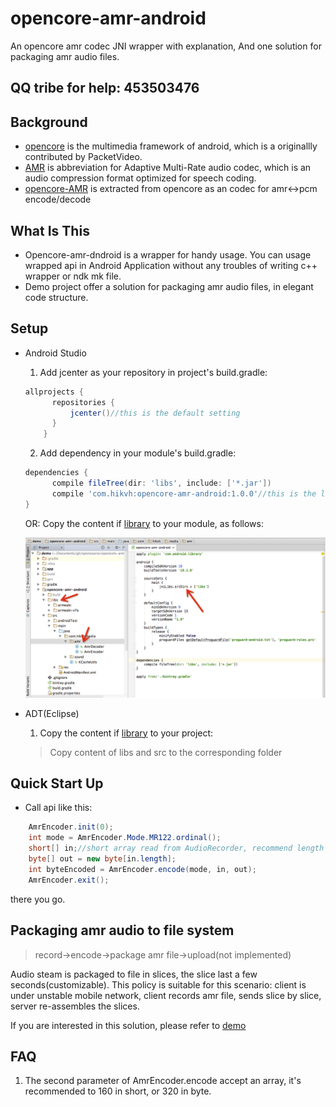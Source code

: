 opencore-amr-android
====================

An opencore amr codec JNI wrapper with explanation,
And one solution for packaging amr audio files.

## QQ tribe for help: 453503476

## Background
- [opencore][1] is the multimedia framework of android, which is a originallly contributed by PacketVideo.
- [AMR][2] is abbreviation for Adaptive Multi-Rate audio codec, which is an audio compression format optimized for speech coding.
- [opencore-AMR][3] is extracted from opencore as an codec for amr<->pcm encode/decode

## What Is This
- Opencore-amr-dndroid is a wrapper for handy usage. You can usage wrapped api in Android Application without any troubles of writing c++ wrapper or ndk mk file.
- Demo project offer a solution for packaging amr audio files, in elegant code structure.

## Setup
- Android Studio

  1. Add jcenter as your repository in project's build.gradle:
  ```gradle
  allprojects {
        repositories {
            jcenter()//this is the default setting
        }
      }
  ```
  2. Add dependency in your module's build.gradle:
  ```gradle
  dependencies {
        compile fileTree(dir: 'libs', include: ['*.jar'])
        compile 'com.hikvh:opencore-amr-android:1.0.0'//this is the lib
  }
  ```

  OR: Copy the content if [library](library/) to your module, as follows:

  ![Integration](screenshot/android_studio_integration.png)

- ADT(Eclipse)
  1. Copy the content if [library](library/) to your project:
  > Copy content of libs and src to the corresponding folder

## Quick Start Up
- Call api like this:

``` java
    AmrEncoder.init(0);
    int mode = AmrEncoder.Mode.MR122.ordinal();
    short[] in;//short array read from AudioRecorder, recommend length 160
    byte[] out = new byte[in.length];
    int byteEncoded = AmrEncoder.encode(mode, in, out);
    AmrEncoder.exit();
```
there you go.

## Packaging amr audio to file system
> record->encode->package amr file->upload(not implemented)

Audio steam is packaged to file in slices, the slice last a few seconds(customizable). This policy is suitable for this scenario: client is under unstable mobile network, client records amr file, sends slice by slice, server re-assembles the slices.

If you are interested in this solution, please refer to [demo](demo/)


## FAQ
1. The second parameter of AmrEncoder.encode accept an array, it's recommended to 160 in short, or 320 in byte.

  [1]: https://github.com/android/platform_external_opencore
  [2]: http://en.wikipedia.org/wiki/Adaptive_Multi-Rate_audio_codec
  [3]: http://opencore-amr.sourceforge.net/
